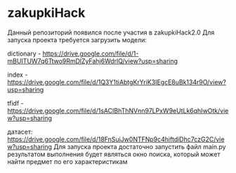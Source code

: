 # zakupkiHack
Данный репозиторий появился после участия в zakupkiHack2.0 
Для запуска проекта требуется загрузить модели:
  
  dictionary - https://drive.google.com/file/d/1-mBUITUW7q6Ttwo9RmDlZyFahj6WdrlQ/view?usp=sharing
  
  index - https://drive.google.com/file/d/1Q3Y1tiAbtgKrYriK3IEgcE8uBk134r9O/view?usp=sharing
  
  tfidf - https://drive.google.com/file/d/1sACIBhThNVnn97LPxW9eUtLk6qhIwOtk/view?usp=sharing
  
датасет: https://drive.google.com/file/d/18FnSuiJw0NTFNp9c4hiftdiDhc7czG2C/view?usp=sharing
Для запуска проекта достаточно запустить файл main.py
результатом выполнения будет являться окно поиска, который может найти предмет по его характеристикам
